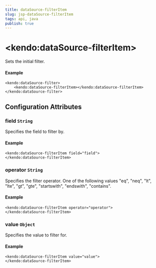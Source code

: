 ```yaml
---
title: dataSource-filterItem
slug: jsp-dataSource-filterItem
tags: api, java
publish: true
---
```


# \<kendo:dataSource-filterItem\>

Sets the initial filter.

#### Example
    <kendo:dataSource-filter>
        <kendo:dataSource-filterItem></kendo:dataSource-filterItem>
    </kendo:dataSource-filter>

## Configuration Attributes

### field `String`

Specifies the field to filter by.

#### Example
    <kendo:dataSource-filterItem field="field">
    </kendo:dataSource-filterItem>

### operator `String`

Specifies the filter operator. One of the following values "eq", "neq", "lt", "lte", "gt", "gte", "startswith", "endswith", "contains".

#### Example
    <kendo:dataSource-filterItem operator="operator">
    </kendo:dataSource-filterItem>

### value `Object`

Specifies the value to filter for.

#### Example
    <kendo:dataSource-filterItem value="value">
    </kendo:dataSource-filterItem>

